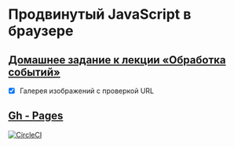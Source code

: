 # Продвинутый JavaScript в браузере

## [Домашнее задание к лекции «Обработка событий»](https://github.com/TomSG03/ahj-homeworks/tree/simplification/events)

- [x] Галерея изображений с проверкой URL

## [Gh - Pages](https://tomsg03.github.io/ahj-event-picture/)

[![CircleCI](https://circleci.com/gh/TomSG03/ahj-event-picture/tree/main.svg?style=svg)](https://circleci.com/gh/TomSG03/ahj-event-picture/tree/main)
